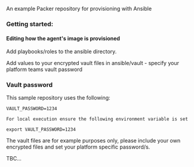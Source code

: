 An example Packer repository for provisioning with Ansible

### Getting started:

#### Editing how the agent's image is provisioned

Add playbooks/roles to the ansible directory.

Add values to your encrypted vault files in ansible/vault - specify your platform teams vault password

### Vault password
This sample repository uses the following:

```
VAULT_PASSWORD=1234

For local execution ensure the following environment variable is set

export VAULT_PASSWORD=1234
```

The vault files are for example purposes only, please include your own encrypted files and set your platform specific password/s.

TBC...
